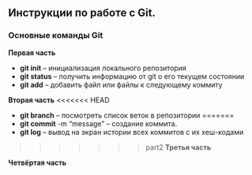 ## Инструкции по работе с Git.
### Основные команды Git

**Первая часть**
* __git init__ – инициализация локального репозитория
* __git status__ – получить информацию от git о его текущем состоянии
* __git add__ – добавить файл или файлы к следующему коммиту

**Вторая часть**
<<<<<<< HEAD
* __git branch__ – посмотреть список веток в репозитории
=======
* __git commit__ -m “message” – создание коммита.
* __git log__ – вывод на экран истории всех коммитов с их хеш-кодами

>>>>>>> part2
**Третья часть**

**Четвёртая часть**
